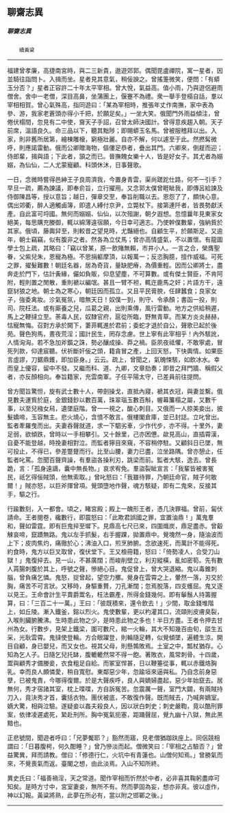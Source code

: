 

## 聊齋志異

##### 聊齋志異
　　`續黃粱`

* * *

福建曾孝廉，高捷南宮時，與二三新貴，遨遊郊郭。偶聞毘盧禪院，寓一星者，因並騎往詣問卜。入揖而坐。星者見其意氣，稍佞諛之。曾搖箑微笑，便問：「有蟒玉分否？」星者正容許二十年太平宰相。曾大悅，氣益高。值小雨，乃與遊侶避雨僧舍。舍中一老僧，深目高鼻，坐蒲團上，偃蹇不為禮。衆一舉手登榻自話，羣以宰相相賀。曾心氣殊高，指同遊曰：「某為宰相時，推張年丈作南撫，家中表為參、游，我家老蒼頭亦得小千把，於願足矣。」一坐大笑。俄聞門外雨益傾注，曾倦伏榻間，忽見有二中使，齎天子手詔，召曾太師決國計。曾得意疾趨入朝。天子前席，溫語良久。命三品以下，聽其黜陟；即賜蟒玉名馬。曾被服稽拜以出。入家，則非舊所居第，繪棟雕榱，窮極壯麗。自亦不解，何以遽至于此。然撚髯微呼，則應諾雷動。俄而公卿贈海物，傴僂足恭者，疊出其門。六卿來，倒屣而迎；侍郎輩，揖與語；下此者，頷之而已。晉撫餽女樂十人，皆是好女子。其尤者為嫋嫋，為仙仙，二人尤蒙寵顧。科頭休沐，日事聲歌。

一日，念微時嘗得邑紳王子良周濟我，今置身青雲，渠尚蹉跎仕路，何不一引手？早旦一疏，薦為諫議，即奉俞旨，立行擢用。又念郭太僕曾睚眦我，即傳呂給諫及侍御陳昌等，授以意旨；越日，彈章交至，奉旨削職以去。恩怨了了，頗快心意。偶出郊衢，醉人適觸鹵簿，即遣人縛付京尹，立斃杖下。接第連阡者，皆畏勢獻沃產。自此富可埒國。無何而嫋嫋、仙仙，以次殂謝，朝夕遐想。忽憶曩年見東家女絕美，每思購充媵御，輒以綿薄違宿願，今日幸可適志。乃使幹僕數輩，強納貲於其家。俄頃，藤輿舁至，則較昔之望見時，尤豔絕也。自顧生平，於願斯足。又逾年，朝士竊竊，似有腹非之者。然各為立仗馬；曾亦高情盛氣，不以置懷。有龍圖學士包上疏，其略曰：「竊以曾某，原一飲賭無賴，市井小人。一言之合，榮膺聖眷，父紫兒朱，恩寵為極。不思捐軀摩頂，以報萬一；反恣胸臆，擅作威福。可死之罪，擢髮難數！朝廷名器，居為奇貨，量缺肥瘠，為價重輕。因而公卿將士，盡奔走於門下，估計夤緣，儼如負販，仰息望塵，不可算數。或有傑士賢臣，不肯阿附，輕則置之閒散，重則褫以編氓。甚且一臂不袒，輒迕鹿馬之奸；片語方干，遠竄豺狼之地。朝士為之寒心，朝廷因而孤立。又且平民膏腴，任肆蠶食；良家女子，強委禽妝。沴氣冤氛，暗無天日！奴僕一到，則守、令承顏；書函一投，則司、院枉法。或有廝養之兒，瓜葛之親，出則乘傳，風行雷動。地方之供給稍遲，馬上之鞭撻立至。荼毒人民，奴隸官府，扈從所臨，野無青草。而某方炎炎赫赫，怙寵無悔。召對方承於闕下，萋菲輒進於君前；委蛇才退於自公，聲歌已起於後苑。聲色狗馬，晝夜荒淫；國計民生，罔存念慮。世上寧有此宰相乎！內外駭訛，人情洶洶。若不急加斧鑕之誅，勢必釀成操、莽之禍。臣夙夜祗懼，不敢寧處，冒死列款，仰達宸聽。伏祈斷奸佞之頭，籍貪冒之產，上回天怒，下快輿情。如果臣言虛謬，刀鋸鼎鑊，即加臣身。」云云。疏上，曾聞之，氣魄悚駭，如飲冰水。幸而皇上優容，留中不發。又繼而科、道、九卿，文章劾奏；即昔之拜門牆、稱假父者，亦反顏相向。奉旨籍家，充雲南軍。子任平陽太守，已差員前往提問。

曾方聞旨驚怛，旋有武士數十人，帶劍操戈，直抵內寢，褫其衣冠，與妻並繫。俄見數夫運貲於庭，金銀錢鈔以數百萬，珠翠瑙玉數百斛，幄幕簾榻之屬，又數千事，以至兒襁女舄，遺墜庭階。曾一一視之，酸心刺目。又俄而一人掠美妾出，披髮嬌啼，玉容無主。悲火燒心，含憤不敢言。俄樓閣倉庫，並已封誌。立叱曾出。監者牽羅曳而出。夫妻吞聲就道，求一下駟劣車，少作代步，亦不得。十里外，妻足弱，欲傾跌，曾時以一手相攀引。又十餘里，己亦困憊。歘見高山，直插霄漢，自憂不能登越，時挽妻相對泣。而監者獰目來窺，不容稍停駐。又顧斜日已墜，無可投止，不得已，參差蹩躠而行。比至山腰，妻力已盡，泣坐路隅。曾亦憩止，任監者叱罵。忽聞百聲齊譟，有羣盜各操利刃，跳梁而前。監者大駭，逸去。曾長跪，言：「孤身遠謫，囊中無長物。」哀求宥免。羣盜裂眦宣言：「我輩皆被害冤民，祇乞得佞賊頭，他無索取。」曾叱怒曰：「我雖待罪，乃朝廷命官，賊子何敢爾！」賊亦怒，以巨斧揮曾項。覺頭墮地作聲，魂方駭疑，即有二鬼來，反接其手，驅之行。

行踰數刻，入一都會。頃之，睹宮殿；殿上一醜形王者，憑几決罪福。曾前，匐伏請命。王者閱卷，纔數行，即震怒曰：「此欺君誤國之罪，宜置油鼎！」萬鬼羣和，聲如雷霆。即有巨鬼捽至墀下。見鼎高七尺已來，四圍熾炭，鼎足盡赤。曾觳觫哀啼，竄蹟無路。鬼以左手抓髮，右手握踝，拋置鼎中。覺塊然一身，隨油波而上下；皮肉焦灼，痛徹於心；沸油入口，煎烹肺腑。念欲速死，而萬計不能得死。約食時，鬼方以巨叉取曾，復伏堂下。王又檢冊籍，怒曰：「倚勢凌人，合受刀山獄！」鬼復捽去。見一山，不甚廣闊；而峻削壁立，利刃縱橫，亂如密筍。先有數人罥腸刺腹於其上，呼號之聲，慘絕心目。鬼促曾上，曾大哭退縮。鬼以毒錐刺腦，曾負痛乞憐。鬼怒，捉曾起，望空力擲。覺身在雲霄之上，暈然一落，刃交於胸，痛苦不可言狀。又移時，身驅重贅，刀孔漸闊；忽焉脫落，四支蠖屈。鬼又逐以見王。王命會計生平賣爵鬻名，枉法霸產，所得金錢幾何。即有鬡鬚人持籌握算，曰：「三百二十一萬。」王曰：「彼既積來，還令飲去！」少間，取金錢堆階上，如丘陵。漸入鐵釜，鎔以烈火。鬼使數輩，更以杓灌其口，流頤則皮膚臭裂，入喉則臟腑騰沸。生時患此物之少，是時患此物之多也！半日方盡。王者令押去甘州為女。行數步，見架上鐵梁，圍可數尺，綰一火輪，其大不知幾百由旬，燄生五采，光耿雲霄。鬼撻使登輪。方合眼躍登，則輪隨足轉，似覺傾墜，遍體生涼。開目自顧，身已嬰兒，而又女也。視其父母，則懸鶉敗焉。土室之中，瓢杖猶存。心知為乞人子。日隨乞兒托缽，腹轆轆然常不得一飽。著敗衣，風常刺骨。十四歲，鬻與顧秀才備媵妾，衣食粗足自給。而冢室悍甚，日以鞭箠從事，輒以赤鐵烙胸乳。幸而良人頗憐愛，稍自寬慰。東鄰惡少年，忽踰垣來逼與私。乃自念前身惡孽，已被鬼責，今哪得復爾。於是大聲疾呼，良人與嫡婦盡起，惡少年始竄去。居無何，秀才宿諸其室，枕上喋喋，方自訴冤苦。忽震厲一聲，室門大闢，有兩賊持刀入，竟決秀才首，囊括衣物。團伏被底，不敢復作聲。既而賊去，乃喊奔嫡室。嫡大驚，相與泣驗。遂疑妾以姦夫殺良人，因以狀白刺史；刺史嚴鞫，竟以酷刑罪案，依律凌遲處死，縶赴刑所。胸中冤氣扼塞，距踊聲屈，覺九幽十八獄，無此黑黯也。

正悲號間，聞遊者呼曰：「兄夢魘耶？」豁然而寤，見老僧猶跏趺座上。同侶競相謂曰：「日暮腹枵，何久酣睡？」曾乃慘淡而起。僧微笑曰：「宰相之占驗否？」曾益驚異，拜而請教。僧曰：「修德行仁，火坑中有青蓮也。山僧何知焉。」曾勝氣而來，不覺喪氣而返。臺閣之想，由此淡焉。入山不知所終。

異史氏曰：「福善禍淫，天之常道。聞作宰相而忻然於中者，必非喜其鞠躬盡瘁可知矣。是時方寸中，宮室妻妾，無所不有。然而夢固為妄，想亦非真。彼以虛作，神以幻報。黃粱將熟，此夢在所必有，當以附之邯鄲之後。」

* * *

